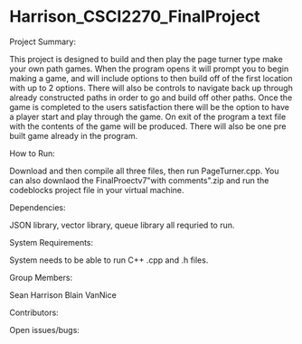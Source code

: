 # Harrison_CSCI2270_FinalProject
Project	Summary:

  This project is designed to build and then play the page turner type make your own path games.  When the program opens it will   prompt you to begin making a game, and will include options to then build off of the first location with up to 2 options.       There will also be controls to navigate back up through already constructed paths in order to go and build off other paths.     Once the game is completed to the users satisfaction there will be the option to have a player start and play through the       game.  On exit of the program a text file with the contents of the game will be produced.  There will also be one pre built     game already in the program.

How	to	Run:

  Download and then compile all three files, then run PageTurner.cpp. You can also downlaod the FinalProectv7"with comments".zip and run the codeblocks project file in your virtual machine.

Dependencies:

  JSON library, vector library, queue library all requried to run.

System	Requirements:

  System needs to be able to run C++ .cpp and .h files. 

Group	Members:

  Sean Harrison
  Blain VanNice

Contributors:

Open	issues/bugs:
